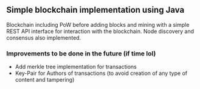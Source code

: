 ## Simple blockchain implementation using Java

Blockchain including PoW before adding blocks and mining with a simple REST API interface for interaction with the blockchain.
Node discovery and consensus also implemented.

### Improvements to be done in the future (if time lol)

* Add merkle tree implementation for transactions
* Key-Pair for Authors of transactions (to avoid creation of any type of content and tampering)